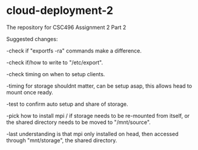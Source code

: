 # cloud-deployment-2
The repository for CSC496 Assignment 2 Part 2


Suggested changes:

-check if "exportfs -ra" commands make a difference.

-check if/how to write to "/etc/export".

-check timing on when to setup clients. 

-timing for storage shouldnt matter, can be setup asap, this allows head to mount once ready.

-test to confirm auto setup and share of storage.

-pick how to install mpi / if storage needs to be re-mounted from itself, or the shared directory needs to be moved to "/mnt/source".

-last understanding is that mpi only installed on head, then accessed through "mnt/storage", the shared directory.
